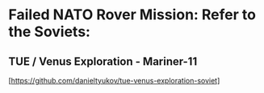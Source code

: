 # Failed NATO Rover Mission: Refer to the Soviets:
## TUE / Venus Exploration - Mariner-11
[https://github.com/danieltyukov/tue-venus-exploration-soviet]
